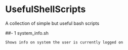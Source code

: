# UsefulShellScripts
A collection of simple but useful bash scripts

##- 1 system_info.sh

    Shows info on system the user is currently logged on
